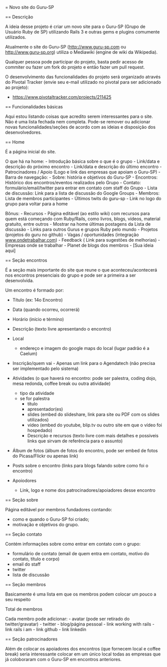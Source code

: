 = Novo site do Guru-SP

== Descrição

A ideia desse projeto é criar um novo site para o Guru-SP (Grupo de Usuário Ruby de SP) utilizando Rails 3 e outras gems e plugins comumente utilizados.

Atualmente o site do Guru-SP (http://www.guru-sp.com ou http://www.guru-sp.org) utiliza o Mediawiki (engine de wiki da Wikipedia).

Qualquer pessoa pode participar do projeto, basta pedir acesso de commiter ou fazer um fork do projeto e então fazer um pull request.

O desenvolvimento das funcionalidades do projeto será organizado através do Pivotal Tracker (envie seu e-mail utilizado no pivotal para ser adicionado ao projeto):
 - https://www.pivotaltracker.com/projects/211425


== Funcionalidades básicas

Aqui estou listando coisas que acredito serem interessantes para o site. Não é uma lista fechada nem completa. Pode-se remover ou adicionar novas funcionalidades/seções de acordo com as ideias e disposição dos desenvolvedores.

== Home

  É a página inicial do site.

  O que há na home:
    - Introdução básica sobre o que é o grupo
    - Link/data e descrição do próximo encontro
    - Link/data e descrição do último encontro
    - Patrocinadores / Apoio (Logo e link das empresas que apoiam o Guru-SP)
    - Barra de navegação:
        - Sobre: história e objetivos do Guru-SP
        - Encontros: Histórico dos encontros/eventos realizados pelo Grupo
        - Contato: formulário/email/twitter para entrar em contato com staff do Grupo
        - Lista de discussão: Link para a lista de discussão do Google Groups
        - Membros: Lista de membros participantes
    - Últimos twits do guru-sp
    - Link no logo do grupo para voltar para a home


  Bônus:
    - Recursos - Página editável (ao estilo wiki) com recursos para quem está começando com Ruby/Rails, como livros, 
      blogs, vídeos, material gratuito, entre outros
    - Mostrar na home últimas postagens da Lista de discussão
    - Links para outros Gurus e grupos Ruby pelo mundo
    - Projetos (projetos do guru no github)
    - Vagas / oportunidades (integração www.ondetrabalhar.com)
    - Feedback ( Link para sugestões de melhorias)
    - Empresas onde se trabalhar
    - Planet de blogs dos membros
    - [Sua ideia aqui]

== Seção encontros

É a seção mais importante do site que reune o que aconteceu/acontecerá nos encontros presenciais do grupo e pode ser a primeira a ser desenvolvida.

Um encontro é formado por:
  - Título (ex: 14o Encontro)
  - Data (quando ocorreu, ocorrerá)
  - Horário (início e término)
  - Descrição (texto livre apresentando o encontro)

  - Local
    - endereço e imagem do google maps do local (lugar padrão é a Caelum)

  - Inscrição/quem vai - Apenas um link para o Agendatech (não precisa ser implementado pelo sistema)

  - Atividades (o que haverá no encontro: pode ser palestra, coding dojo, mesa redonda, coffee break ou outra atividade)
    - tipo da atividade
    - se for palestra
      - título
      - apresentador(es)
      - slides (embed do slideshare, link para site ou PDF com os slides utilizados)
      - vídeo  (embed do youtube, blip.tv ou outro site em que o vídeo foi hospedado)
      - Descrição e recursos (texto livre com mais detalhes e possíveis links que sirvam de referência para o assunto)


  - Álbum de fotos (álbum de fotos do encontro, pode ser embed de fotos do Picasa/Flickr ou apenas link)

  - Posts sobre o encontro (links para blogs falando sobre como foi o encontro)

  - Apoiodores
    - Link, logo e nome dos patrocinadores/apoiadores desse encontro


== Seção sobre

  Página editável por membros fundadores contando:
   - como e quando o Guru-SP foi criado;
   - motivação e objetivos do grupo.


== Seção contato

  Contém informações sobre como entrar em contato com o grupo:
   - formulário de contato (email de quem entra em contato, motivo do contato, título e corpo)
   - email do staff
   - twitter
   - lista de discussão


== Seção membros

  Basicamente é uma lista em que os membros podem colocar um pouco a seu respeito

  Total de membros

  Cada membro pode adicionar:
    - avatar (pode ser retirado do twitter/gravatar)
    - twitter
    - blog/página pessoal
    - link working with rails
    - link rails i am
    - link github
    - link linkedin

== Seção patrocinadores
  
  Além de colocar os apoiadores dos encontros (que fornecem local e coffee break) seria interessante colocar em um único local todas as empresas que já coloboraram com o Guru-SP em encontros anteriores.
